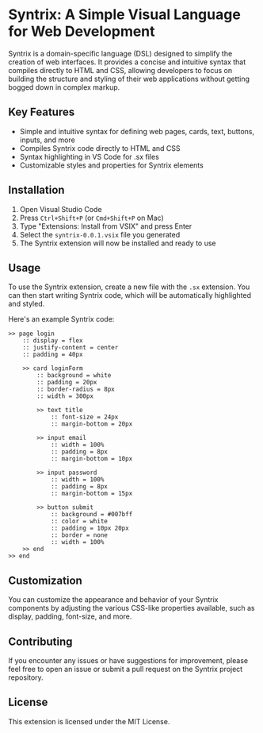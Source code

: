 # Syntrix: A Simple Visual Language for Web Development
Syntrix is a domain-specific language (DSL) designed to simplify the creation of web interfaces. It provides a concise and intuitive syntax that compiles directly to HTML and CSS, allowing developers to focus on building the structure and styling of their web applications without getting bogged down in complex markup.

## Key Features
- Simple and intuitive syntax for defining web pages, cards, text, buttons, inputs, and more
- Compiles Syntrix code directly to HTML and CSS
- Syntax highlighting in VS Code for .sx files
- Customizable styles and properties for Syntrix elements

## Installation
1. Open Visual Studio Code
2. Press `Ctrl+Shift+P` (or `Cmd+Shift+P` on Mac)
3. Type "Extensions: Install from VSIX" and press Enter
4. Select the `syntrix-0.0.1.vsix` file you generated 
5. The Syntrix extension will now be installed and ready to use

## Usage
To use the Syntrix extension, create a new file with the `.sx` extension. You can then start writing Syntrix code, which will be automatically highlighted and styled.

Here's an example Syntrix code:

```sx
>> page login
    :: display = flex
    :: justify-content = center
    :: padding = 40px

    >> card loginForm
        :: background = white
        :: padding = 20px
        :: border-radius = 8px
        :: width = 300px

        >> text title
            :: font-size = 24px
            :: margin-bottom = 20px

        >> input email
            :: width = 100%
            :: padding = 8px
            :: margin-bottom = 10px

        >> input password
            :: width = 100%
            :: padding = 8px
            :: margin-bottom = 15px

        >> button submit
            :: background = #007bff
            :: color = white
            :: padding = 10px 20px
            :: border = none
            :: width = 100%
    >> end
>> end
```

## Customization
You can customize the appearance and behavior of your Syntrix components by adjusting the various CSS-like properties available, such as display, padding, font-size, and more.

## Contributing
If you encounter any issues or have suggestions for improvement, please feel free to open an issue or submit a pull request on the Syntrix project repository.

## License
This extension is licensed under the MIT License.
